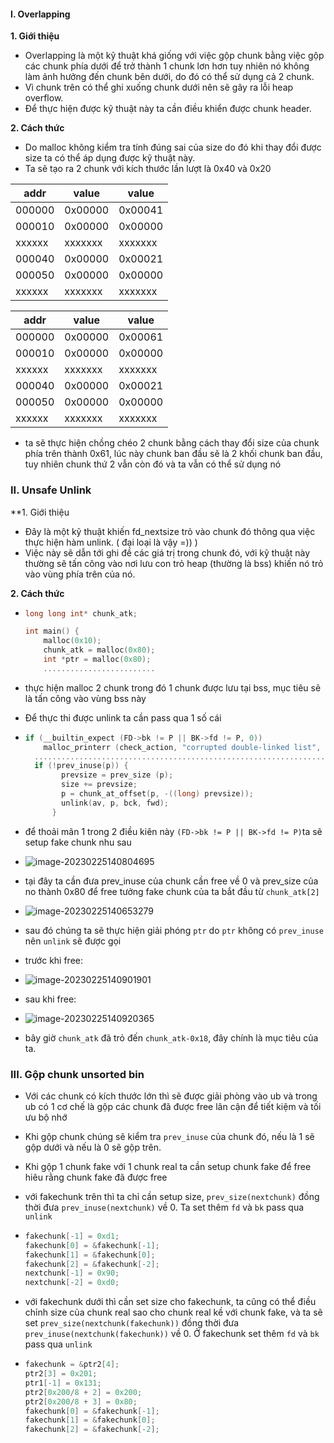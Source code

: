 #### I. Overlapping
**1. Giới thiệu**
  - Overlapping là một kỹ thuật khá giống với việc gộp chunk bằng việc gộp các chunk phía dưới để trở thành 1 chunk lơn hơn tuy nhiên nó không làm ảnh hưởng đến chunk bên dưới, do đó có thể sử dụng cả 2 chunk.
  - Vì chunk trên có thể ghi xuống chunk dưới nên sẽ gây ra lỗi heap overflow.
  - Để thực hiện được kỹ thuật này ta cần điều khiển được chunk header.

**2. Cách thức**
  - Do malloc không kiểm tra tính đúng sai của size do đó khi thay đổi được size ta có thể áp dụng được kỹ thuật này.
  - Ta sẽ tạo ra 2 chunk với kích thước lần lượt là 0x40 và 0x20

| addr   | value   | value   |
| ------ | ------- | ------- |
| 000000 | 0x00000 | 0x00041 |
| 000010 | 0x00000 | 0x00000 |
| xxxxxx | xxxxxxx | xxxxxxx |
| 000040 | 0x00000 | 0x00021 |
| 000050 | 0x00000 | 0x00000 |
| xxxxxx | xxxxxxx | xxxxxxx |

| addr   | value   | value   |
| ------ | ------- | ------- |
| 000000 | 0x00000 | 0x00061 |
| 000010 | 0x00000 | 0x00000 |
| xxxxxx | xxxxxxx | xxxxxxx |
| 000040 | 0x00000 | 0x00021 |
| 000050 | 0x00000 | 0x00000 |
| xxxxxx | xxxxxxx | xxxxxxx |
  - ta sẽ thực hiện chồng chéo 2 chunk bằng cách thay đổi size của chunk phía trên thành 0x61, lúc này chunk ban đầu sẽ là 2 khối chunk ban đầu, tuy nhiên chunk thứ 2 vẫn còn đó và ta vẫn có thể sử dụng nó
### II. Unsafe Unlink
**1. Giới thiệu
  - Đây là một kỹ thuật khiến fd_nextsize trỏ vào chunk đó thông qua việc thực hiện hàm unlink. ( đại loại là vậy =)) )
  - Việc này sẽ dẫn tới ghi đề các giá trị trong chunk đó, với kỹ thuật này thường sẽ tấn công vào nơi lưu con trỏ heap (thường là bss) khiến nó trỏ vào vùng phía trên của nó.

**2. Cách thức**

 - ```c
   long long int* chunk_atk;
   
   int main() {
       malloc(0x10);
       chunk_atk = malloc(0x80);
       int *ptr = malloc(0x80);
       .........................
   ```

  - thực hiện malloc 2 chunk trong đó 1 chunk được lưu tại bss, mục tiêu sẽ là tấn công vào vùng bss này

  - Để thực thi được unlink ta cần pass qua 1 số cái

  - ```c
    if (__builtin_expect (FD->bk != P || BK->fd != P, 0))		     
        malloc_printerr (check_action, "corrupted double-linked list", P);  
      ......................................................................
      if (!prev_inuse(p)) {
    	    prevsize = prev_size (p);
    	    size += prevsize;
    	    p = chunk_at_offset(p, -((long) prevsize));
    	    unlink(av, p, bck, fwd);
    	  } 
    ```
    
  - để thoải mãn 1 trong 2 điều kiên này `(FD->bk != P || BK->fd != P)`ta sẽ setup fake chunk nhu sau

  - ![image-20230225140804695](./assets/image-20230225140804695.png)

  - tại đây ta cần đưa prev_inuse của chunk cần free về 0 và prev_size của no thành 0x80 để free tưởng fake chunk của ta bắt đầu từ `chunk_atk[2]`

  - ![image-20230225140653279](./assets/image-20230225140653279.png)

  - sau đó chúng ta sẽ thực hiện giải phóng `ptr` do `ptr` không có `prev_inuse` nên `unlink` sẽ được gọi

  - trước khi free:

  - ![image-20230225140901901](./assets/image-20230225140901901.png)

  - sau khi free:

  - ![image-20230225140920365](./assets/image-20230225140920365.png)

  - bây giờ `chunk_atk` đã trỏ đến `chunk_atk-0x18`, đây chính là mục tiêu của ta.

### III. Gộp chunk unsorted bin

- Với các chunk có kích thước lớn thì sẽ được giải phòng vào ub và trong ub có 1 cơ chế là gộp các chunk đã được free lân cận để tiết kiệm và tối ưu bộ nhớ

- Khi gộp chunk chúng sẽ kiểm tra `prev_inuse` của chunk đó, nếu là 1 sẽ gộp dưới và nếu là 0 sẽ gộp trên.

- Khi gộp 1 chunk fake với 1 chunk real ta cần setup chunk fake để free hiêu rằng chunk fake đã được free

- với fakechunk trên thì ta chỉ cần setup size, `prev_size(nextchunk)` đồng thời đưa `prev_inuse(nextchunk)` về 0. Ta set thêm `fd` và `bk` pass qua `unlink`

- ```c
  fakechunk[-1] = 0xd1;
  fakechunk[0] = &fakechunk[-1];
  fakechunk[1] = &fakechunk[0];
  fakechunk[2] = &fakechunk[-2];
  nextchunk[-1] = 0x90;
  nextchunk[-2] = 0xd0;
  ```

- với fakechunk dưới thì cần set size cho fakechunk, ta cũng có thể điều chỉnh size của chunk real sao cho chunk real kề với chunk fake, và ta sẽ set `prev_size(nextchunk(fakechunk))` đồng thời đưa `prev_inuse(nextchunk(fakechunk))` về 0. Ở fakechunk set thêm `fd` và `bk` pass qua `unlink`

- ```c
  fakechunk = &ptr2[4];
  ptr2[3] = 0x201;
  ptr1[-1] = 0x131;
  ptr2[0x200/8 + 2] = 0x200;
  ptr2[0x200/8 + 3] = 0x80;
  fakechunk[0] = &fakechunk[-1];
  fakechunk[1] = &fakechunk[0];
  fakechunk[2] = &fakechunk[-2];
  ```